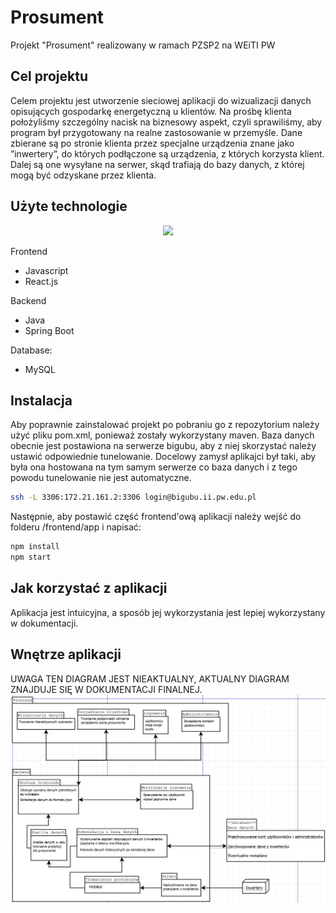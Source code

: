 # Prosument

Projekt "Prosument" realizowany w ramach PZSP2 na WEiTI PW
## Cel projektu
Celem projektu jest utworzenie sieciowej aplikacji do wizualizacji danych opisujących gospodarkę energetyczną
u klientów. Na prośbę klienta położyliśmy szczególny nacisk na biznesowy aspekt, czyli sprawiliśmy, aby program
był przygotowany na realne zastosowanie w przemyśle.
Dane zbierane są po stronie klienta przez specjalne urządzenia znane jako ”inwertery”, do których podłączone
są urządzenia, z których korzysta klient. Dalej są one wysyłane na serwer, skąd trafiają do bazy danych, z której
mogą być odzyskane przez klienta.

## Użyte technologie

<p align="center">
  <a href="https://skillicons.dev">
    <img src="https://skillicons.dev/icons?i=js,react,java,spring,mysql" />
  </a>
</p>

Frontend
* Javascript
* React.js

Backend
* Java
* Spring Boot

Database:
* MySQL

## Instalacja

Aby poprawnie zainstalować projekt po pobraniu go z repozytorium należy użyć pliku pom.xml, ponieważ zostały wykorzystany maven.
Baza danych obecnie jest postawiona na serwerze bigubu, aby z niej skorzystać należy ustawić odpowiednie tunelowanie. Docelowy zamysł aplikajci był taki, aby była ona hostowana na tym samym serwerze co baza danych i z tego powodu tunelowanie nie jest automatyczne.

```bash
ssh -L 3306:172.21.161.2:3306 login@bigubu.ii.pw.edu.pl
```
Następnie, aby postawić część frontend'ową aplikacji należy wejść do folderu /frontend/app i napisać:
```bash
npm install
npm start
```

## Jak korzystać z aplikacji

Aplikacja jest intuicyjna, a sposób jej wykorzystania jest lepiej wykorzystany w dokumentacji.

## Wnętrze aplikacji
UWAGA TEN DIAGRAM JEST NIEAKTUALNY, AKTUALNY DIAGRAM ZNAJDUJE SIĘ W DOKUMENTACJI FINALNEJ.
![app_diagram](aplikacja_diagram.png)

